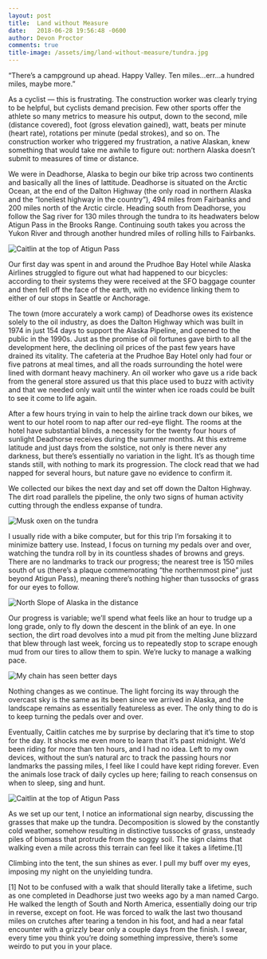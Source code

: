```yaml
---
layout: post
title:  Land without Measure
date:   2018-06-28 19:56:48 -0600
author: Devon Proctor
comments: true
title-image: /assets/img/land-without-measure/tundra.jpg
---
```


“There’s a campground up ahead. Happy Valley. Ten miles…err…a hundred miles,
maybe more.”

As a cyclist — this is frustrating. The construction worker was clearly trying
to be helpful, but cyclists demand precision. Few other sports offer the
athlete so many metrics to measure his output, down to the second, mile
(distance covered), foot (gross elevation gained), watt, beats per minute
(heart rate), rotations per minute (pedal strokes), and so on. The construction
worker who triggered my frustration, a native Alaskan, knew something that
would take me awhile to figure out: northern Alaska doesn’t submit to measures
of time or distance.

We were in Deadhorse, Alaska to begin our bike trip across two continents and
basically all the lines of lattitude. Deadhorse is situated on the Arctic
Ocean, at the end of the Dalton Highway (the only road in northern Alaska and
the “loneliest highway in the country”), 494 miles from Fairbanks and 200 miles
north of the Arctic circle. Heading south from Deadhorse, you follow the Sag
river for 130 miles through the tundra to its headwaters below Atigun Pass in
the Brooks Range. Continuing south takes you across the Yukon River and through
another hundred miles of rolling hills to Fairbanks.

<div>
  <img src="{{ site.baseurl }}/assets/img/land-without-measure/atigun-pass.jpg"
       alt="Caitlin at the top of Atigun Pass">
</div>

Our first day was spent in and around the Prudhoe Bay Hotel while Alaska
Airlines struggled to figure out what had happened to our bicycles: according
to their systems they were received at the SFO baggage counter and then fell
off the face of the earth, with no evidence linking them to either of our stops
in Seattle or Anchorage.

The town (more accurately a work camp) of Deadhorse owes its existence solely
to the oil industry, as does the Dalton Highway which was built in 1974 in just
154 days to support the Alaska Pipeline, and opened to the public in the 1990s.
Just as the promise of oil fortunes gave birth to all the development here, the
declining oil prices of the past few years have drained its vitality. The
cafeteria at the Prudhoe Bay Hotel only had four or five patrons at meal times,
and all the roads surrounding the hotel were lined with dormant heavy
machinery. An oil worker who gave us a ride back from the general store assured
us that this place used to buzz with activity and that we needed only wait
until the winter when ice roads could be built to see it come to life again.

After a few hours trying in vain to help the airline track down our bikes, we
went to our hotel room to nap after our red-eye flight. The rooms at the hotel
have substantial blinds, a necessity for the twenty four hours of sunlight
Deadhorse receives during the summer months. At this extreme latitude and just
days from the solstice, not only is there never any darkness, but there’s
essentially no variation in the light. It’s as though time stands still, with
nothing to mark its progression. The clock read that we had napped for several
hours, but nature gave no evidence to confirm it.

We collected our bikes the next day and set off down the Dalton Highway. The
dirt road parallels the pipeline, the only two signs of human activity cutting
through the endless expanse of tundra.

<div>
  <img src="{{ site.baseurl }}/assets/img/land-without-measure/musk-ox.jpg"
       alt="Musk oxen on the tundra">
</div>

I usually ride with a bike computer, but for this trip I’m forsaking it to
minimize battery use. Instead, I focus on turning my pedals over and over,
watching the tundra roll by in its countless shades of browns and greys. There
are no landmarks to track our progress; the nearest tree is 150 miles south of
us (there’s a plaque commemorating “the northernmost pine” just beyond Atigun
Pass), meaning there’s nothing higher than tussocks of grass for our eyes to
follow.

<div>
  <img src="{{ site.baseurl }}/assets/img/land-without-measure/tundra.jpg"
       alt="North Slope of Alaska in the distance">
</div>

Our progress is variable; we’ll spend what feels like an hour to trudge up a
long grade, only to fly down the descent in the blink of an eye. In one
section, the dirt road devolves into a mud pit from the melting June blizzard
that blew through last week, forcing us to repeatedly stop to scrape enough mud
from our tires to allow them to spin. We’re lucky to manage a walking pace.

<div>
  <img src="{{ site.baseurl }}/assets/img/land-without-measure/dirty-chain.jpg"
       alt="My chain has seen better days">
</div>

Nothing changes as we continue. The light forcing its way through the overcast
sky is the same as its been since we arrived in Alaska, and the landscape
remains as essentially featureless as ever. The only thing to do is to keep
turning the pedals over and over.

Eventually, Caitlin catches me by surprise by declaring that it’s time to stop
for the day. It shocks me even more to learn that it’s past midnight. We’d been
riding for more than ten hours, and I had no idea. Left to my own devices,
without the sun’s natural arc to track the passing hours nor landmarks the
passing miles, I feel like I could have kept riding forever. Even the animals
lose track of daily cycles up here; failing to reach consensus on when to
sleep, sing and hunt.

<div>
  <img src="{{ site.baseurl }}/assets/img/land-without-measure/long-road.jpg"
       alt="Caitlin at the top of Atigun Pass">
</div>

As we set up our tent, I notice an informational sign nearby, discussing the
grasses that make up the tundra. Decomposition is slowed by the constantly cold
weather, somehow resulting in distinctive tussocks of grass, unsteady piles of
biomass that protrude from the soggy soil. The sign claims that walking even a
mile across this terrain can feel like it takes a lifetime.[1]

Climbing into the tent, the sun shines as ever. I pull my buff over my eyes,
imposing my night on the unyielding tundra.

[1] Not to be confused with a walk that should literally take a lifetime, such
as one completed in Deadhorse just two weeks ago by a man named Cargo. He
walked the length of South and North America, essentially doing our trip in
reverse, except on foot. He was forced to walk the last two thousand miles on
crutches after tearing a tendon in his foot, and had a near fatal encounter
with a grizzly bear only a couple days from the finish. I swear, every time you
think you’re doing something impressive, there’s some weirdo to put you in your
place.
